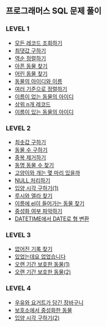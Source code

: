 ## 프로그래머스 SQL 문제 풀이

### LEVEL 1

-   [모든 레코드 조회하기](https://github.com/alstn2468/Programmers_SQL_Solving/blob/master/LEVEL_1/모든_레코드_조회하기.sql)
-   [최댓값 구하기](https://github.com/alstn2468/Programmers_SQL_Solving/blob/master/LEVEL_1/최댓값_구하기.sql)
-   [역순 정렬하기](https://github.com/alstn2468/Programmers_SQL_Solving/blob/master/LEVEL_1/역순_정렬하기.sql)
-   [아픈 동물 찾기](https://github.com/alstn2468/Programmers_SQL_Solving/blob/master/LEVEL_1/아픈_동물_찾기.sql)
-   [어린 동물 찾기](https://github.com/alstn2468/Programmers_SQL_Solving/blob/master/LEVEL_1/어린_동물_찾기.sql)
-   [동물의 아이디와 이름](https://github.com/alstn2468/Programmers_SQL_Solving/blob/master/LEVEL_1/동물의_아이디와_이름.sql)
-   [여러 기준으로 정렬하기](https://github.com/alstn2468/Programmers_SQL_Solving/blob/master/LEVEL_1/여러_기준으로_정렬하기.sql)
-   [이름이 없는 동물의 아이디](https://github.com/alstn2468/Programmers_SQL_Solving/blob/master/LEVEL_1/이름이_없는_동물의_아이디.sql)
-   [상위 n개 레코드](https://github.com/alstn2468/Programmers_SQL_Solving/blob/master/LEVEL_1/상위_n개_레코드.sql)
-   [이름이 있는 동물의 아이디](https://github.com/alstn2468/Programmers_SQL_Solving/blob/master/LEVEL_1/이름이_있는_동물의_아이디.sql)

### LEVEL 2

-   [최솟값 구하기](https://github.com/alstn2468/Programmers_SQL_Solving/blob/master/LEVEL_2/최솟값_구하기.sql)
-   [동물 수 구하기](https://github.com/alstn2468/Programmers_SQL_Solving/blob/master/LEVEL_2/동물_수_구하기.sql)
-   [중복 제거하기](https://github.com/alstn2468/Programmers_SQL_Solving/blob/master/LEVEL_2/중복_제거하기.sql)
-   [동명 동물 수 찾기](https://github.com/alstn2468/Programmers_SQL_Solving/blob/master/LEVEL_2/동명_동물_수_찾기.sql)
-   [고양이와 개는 몇 마리 있을까](https://github.com/alstn2468/Programmers_SQL_Solving/blob/master/LEVEL_2/고양이와_개는_몇_마리_있을까.sql)
-   [NULL 처리하기](https://github.com/alstn2468/Programmers_SQL_Solving/blob/master/LEVEL_2/NULL_처리하기.sql)
-   [입양 시각 구하기(1)](<https://github.com/alstn2468/Programmers_SQL_Solving/blob/master/LEVEL_2/입양_시각_구하기(1).sql>)
-   [루시와 엘라 찾기](https://github.com/alstn2468/Programmers_SQL_Solving/blob/master/LEVEL_2/루시와_엘라_찾기.sql)
-   [이름에 el이 들어가는 동물 찾기](https://github.com/alstn2468/Programmers_SQL_Solving/blob/master/LEVEL_2/이름에_el이_들어가는_동물_찾기.sql)
-   [중성화 여부 파악하기](https://github.com/alstn2468/Programmers_SQL_Solving/blob/master/LEVEL_2/중성화_여부_파악하기.sql)
-   [DATETIME에서 DATE로 형 변환](https://github.com/alstn2468/Programmers_SQL_Solving/blob/master/LEVEL_2/DATETIME에서_DATE로_형_변환.sql)

### LEVEL 3

-   [없어진 기록 찾기](https://github.com/alstn2468/Programmers_SQL_Solving/blob/master/LEVEL_3/없어진_기록_찾기.sql)
-   [있었는데요 없었습니다](https://github.com/alstn2468/Programmers_SQL_Solving/blob/master/LEVEL_3/있었는데요_없었습니다.sql)
-   [오랜 기간 보호한 동물(1)](<https://github.com/alstn2468/Programmers_SQL_Solving/blob/master/LEVEL_3/오랜_기간_보호한_동물(1).sql>)
-   [오랜 기간 보호한 동물(2)](<https://github.com/alstn2468/Programmers_SQL_Solving/blob/master/LEVEL_3/오랜_기간_보호한_동물(2).sql>)

### LEVEL 4

-   [우유와 요거트가 담긴 장바구니](https://github.com/alstn2468/Programmers_SQL_Solving/blob/master/LEVEL_4/우유와_요거트가_담긴_장바구니.sql)
-   [보호소에서 중성화한 동물](https://github.com/alstn2468/Programmers_SQL_Solving/blob/master/LEVEL_4/보호소에서_중성화한_동물.sql)
-   [입양 시각 구하기(2)](<https://github.com/alstn2468/Programmers_SQL_Solving/blob/master/LEVEL_4/입양_시각_구하기(2).sql>)
